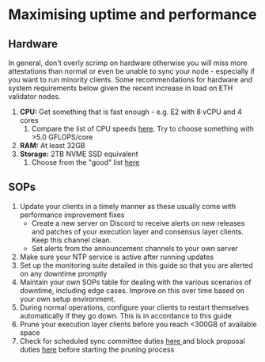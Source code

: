 # Maximising uptime and performance

## Hardware

In general, don't overly scrimp on hardware otherwise you will miss more attestations than normal or even be unable to sync your node - especially if you want to run minority clients. Some recommendations for hardware and system requirements below given the recent increase in load on ETH validator nodes.

1. **CPU:** Get something that is fast enough - e.g.  E2 with 8 vCPU and 4 cores
   1. Compare the list of CPU speeds [here](https://sech.me/boinc/Amicable/cpu\_list.php). Try to choose something with >5.0 GFLOPS/core
2. **RAM:** At least 32GB&#x20;
3. **Storage:** 2TB NVME SSD equivalent
   1. Choose from the "good" list [here](https://gist.github.com/yorickdowne/f3a3e79a573bf35767cd002cc977b038)

## SOPs

1. Update your clients in a timely manner as these usually come with performance improvement fixes
   * Create a new server on Discord to receive alerts on new releases and patches of your execution layer and consensus layer clients. Keep this channel clean.
   * Set alerts from the announcement channels to your own server
2. Make sure your NTP service is active after running updates
3. Set up the monitoring suite detailed in this guide so that you are alerted on any downtime promptly
4. Maintain your own SOPs table for dealing with the various scenarios of downtime, including edge cases. Improve on this over time based on your own setup environment.
5. During normal operations, configure your clients to restart themselves automatically if they go down. This is in accordance to this guide
6. Prune your execution layer clients before you reach <300GB of available space
7. Check for scheduled sync committee duties [here ](https://www.coincashew.com/coins/overview-eth/guide-or-how-to-setup-a-validator-on-eth2-mainnet/part-ii-maintenance/checking-my-eth-validators-sync-committee-duties)and block proposal duties [here](https://wenmerge.com/block-proposer-schedule/) before starting the pruning process



